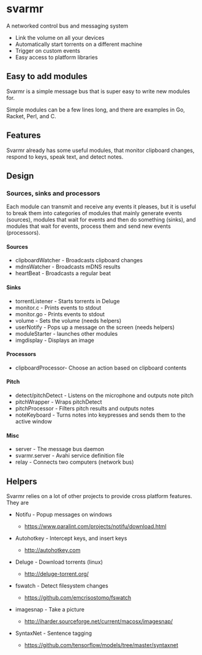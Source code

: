 # svarmr

A networked control bus and messaging system

* Link the volume on all your devices
* Automatically start torrents on a different machine
* Trigger on custom events
* Easy access to platform libraries

## Easy to add modules

Svarmr is a simple message bus that is super easy to write new modules for.

Simple modules can be a few lines long, and there are examples in Go, Racket, Perl, and C.

## Features

Svarmr already has some useful modules, that monitor clipboard changes, respond to keys, speak text, and detect notes.

## Design

### Sources, sinks and processors

Each module can transmit and receive any events it pleases, but it is useful to break them into categories of modules that mainly generate events (sources), modules that wait for events and then do something (sinks), and modules that wait for events, process them and send new events (processors).

#### Sources

* clipboardWatcher  - Broadcasts clipboard changes
* mdnsWatcher       - Broadcasts mDNS results
* heartBeat         - Broadcasts a regular beat

#### Sinks

* torrentListener   - Starts torrents in Deluge
* monitor.c         - Prints events to stdout
* monitor.go        - Prints events to stdout
* volume            - Sets the volume (needs helpers)
* userNotify        - Pops up a message on the screen (needs helpers)
* moduleStarter     - launches other modules
* imgdisplay        - Displays an image

#### Processors

* clipboardProcessor- Choose an action based on clipboard contents

#### Pitch

* detect/pitchDetect    - Listens on the microphone and outputs note pitch
* pitchWrapper      - Wraps pitchDetect
* pitchProcessor    - Filters pitch results and outputs notes
* noteKeyboard      - Turns notes into keypresses and sends them to the active window

#### Misc

* server            - The message bus daemon
* svarmr.server     - Avahi service definition file
* relay             - Connects two computers (network bus)


## Helpers

Svarmr relies on a lot of other projects to provide cross platform features.  They are

* Notifu - Popup messages on windows
    * https://www.paralint.com/projects/notifu/download.html
* Autohotkey - Intercept keys, and insert keys
    * http://autohotkey.com

* Deluge - Download torrents (linux)
    * http://deluge-torrent.org/
* fswatch - Detect filesystem changes
    * https://github.com/emcrisostomo/fswatch
* imagesnap - Take a picture
    * http://iharder.sourceforge.net/current/macosx/imagesnap/
* SyntaxNet - Sentence tagging
    * https://github.com/tensorflow/models/tree/master/syntaxnet


